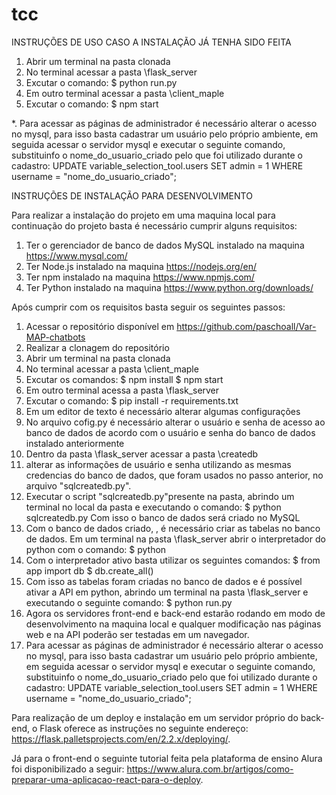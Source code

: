 # tcc

INSTRUÇÕES DE USO CASO A INSTALAÇÃO JÁ TENHA SIDO FEITA

1. Abrir um terminal na pasta clonada
2. No terminal acessar a pasta \flask_server
3. Excutar o comando:
    $ python run.py
4. Em outro terminal acessar a pasta \client_maple
5. Excutar o comando:
    $ npm start

*. Para acessar as páginas de administrador é necessário alterar o acesso no mysql, para isso basta cadastrar um usuário pelo próprio ambiente, em seguida acessar o servidor mysql e executar o seguinte comando, substituinfo o nome_do_usuario_criado pelo que foi utilizado durante o cadastro:
UPDATE variable_selection_tool.users SET admin = 1 WHERE username = "nome_do_usuario_criado";



INSTRUÇÕES DE INSTALAÇÃO PARA DESENVOLVIMENTO

Para realizar a instalação do projeto em uma maquina local para continuação do projeto
basta é necessário cumprir alguns requisitos:

1. Ter o gerenciador de banco de dados MySQL instalado na maquina <https://www.mysql.com/>
2. Ter Node.js instalado na maquina <https://nodejs.org/en/>
3. Ter npm instalado na maquina <https://www.npmjs.com/>
4. Ter Python instalado na maquina <https://www.python.org/downloads/>


Após cumprir com os requisitos basta seguir os seguintes passos:

1. Acessar o repositório disponível em <https://github.com/paschoall/Var-MAP-chatbots>
2. Realizar a clonagem do repositório
3. Abrir um terminal na pasta clonada
4. No terminal acessar a pasta \client_maple
5. Excutar os comandos:
    $ npm install
    $ npm start
6. Em outro terminal acessa a pasta \flask_server
7. Excutar o comando:
    $ pip install -r requirements.txt
8. Em um editor de texto é necessário alterar algumas configurações
9. No arquivo cofig.py é necessário alterar o usuário e senha de acesso ao banco de dados de
acordo com o usuário e senha do banco de dados instalado anteriormente
10. Dentro da pasta \flask_server acessar a pasta \createdb
11. alterar as informações de usuário e senha utilizando as mesmas credencias do banco de
dados, que foram usados no passo anterior, no arquivo "sqlcreatedb.py".
12. Executar o script "sqlcreatedb.py"presente na pasta, abrindo um terminal no local da pasta
e executando o comando:
    $ python sqlcreatedb.py
Com isso o banco de dados será criado no MySQL
13. Com o banco de dados criado, , é necessário criar as tabelas no banco de dados. Em um
terminal na pasta \flask_server abrir o interpretador do python com o comando:
    $ python
14. Com o interpretador ativo basta utilizar os seguintes comandos:
    $ from app import db
    $ db.create_all()
15. Com isso as tabelas foram criadas no banco de dados e é possível ativar a API em python,
abrindo um terminal na pasta \flask_server e executando o seguinte comando:
    $ python run.py
16. Agora os servidores front-end e back-end estarão rodando em modo de desenvolvimento
na maquina local e qualquer modificação nas páginas web e na API poderão ser testadas
em um navegador.
17. Para acessar as páginas de administrador é necessário alterar o acesso no mysql, para isso basta cadastrar um usuário pelo próprio ambiente, em seguida acessar o servidor mysql e executar o seguinte comando, substituinfo o nome_do_usuario_criado pelo que foi utilizado durante o cadastro:
UPDATE variable_selection_tool.users SET admin = 1 WHERE username = "nome_do_usuario_criado";

Para realização de um deploy e instalação em um servidor próprio do back-end, o Flask oferece as instruções no seguinte endereço:
<https://flask.palletsprojects.com/en/2.2.x/deploying/>.

Já para o front-end o seguinte tutorial feita pela plataforma de ensino Alura foi disponibilizado a seguir:
<https://www.alura.com.br/artigos/como-preparar-uma-aplicacao-react-para-o-deploy>.
